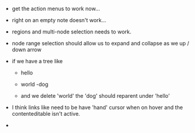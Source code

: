 
- get the action menus to work now...

- right on an empty note doesn't work... 

- regions and multi-node selection needs to work.

- node range selection should allow us to expand and collapse as we up / down arrow

- if we have a tree like

    - hello
    - world
        -dog 
        
        
    - and we delete 'world' the 'dog' should reparent under 'hello'

- I think links like <a> need to be have 'hand' cursor when on hover and the contenteditable isn't active.
- 
